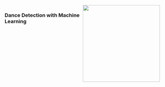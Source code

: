 <img align="right" width="250" src="https://github.com/user-attachments/assets/09ad4db6-9d18-454a-aee9-7a230021e4c1"/>

### Dance Detection with Machine Learning
